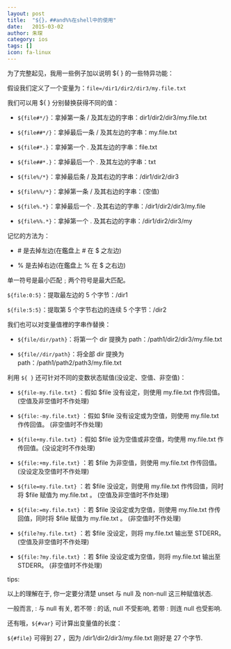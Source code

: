 ```yaml
---
layout: post
title:  "${}，##and%%在shell中的使用"
date:   2015-03-02
author: 朱琛
category: ios
tags: []
icon: fa-linux
---
```


为了完整起见，我用一些例子加以说明 ${ } 的一些特异功能：

假设我们定义了一个变量为：`file=/dir1/dir2/dir3/my.file.txt`

我们可以用 ${ } 分别替换获得不同的值：

* `${file#*/}`：拿掉第一条 / 及其左边的字串：dir1/dir2/dir3/my.file.txt

* `${file##*/}`：拿掉最后一条 / 及其左边的字串：my.file.txt

* `${file#*.}`：拿掉第一个 . 及其左边的字串：file.txt

* `${file##*.}`：拿掉最后一个 . 及其左边的字串：txt

* `${file%/*}`：拿掉最后条 / 及其右边的字串：/dir1/dir2/dir3

* `${file%%/*}`：拿掉第一条 / 及其右边的字串：(空值)

* `${file%.*}`：拿掉最后一个 . 及其右边的字串：/dir1/dir2/dir3/my.file

* `${file%%.*}`：拿掉第一个 . 及其右边的字串：/dir1/dir2/dir3/my

记忆的方法为：

* \# 是去掉左边(在鑑盘上 # 在 $ 之左边)

* \% 是去掉右边(在鑑盘上 % 在 $ 之右边)

单一符号是最小匹配﹔两个符号是最大匹配。

`${file:0:5}`：提取最左边的 5 个字节：/dir1

`${file:5:5}`：提取第 5 个字节右边的连续 5 个字节：/dir2

我们也可以对变量值裡的字串作替换：

* `${file/dir/path}`：将第一个 dir 提换为 path：/path1/dir2/dir3/my.file.txt

* `${file//dir/path}`：将全部 dir 提换为 path：/path1/path2/path3/my.file.txt

利用 `${ }` 还可针对不同的变数状态赋值(没设定、空值、非空值)：

* `${file-my.file.txt}` ：假如 $file 没有设定，则使用 my.file.txt 作传回值。(空值及非空值时不作处理)

* `${file:-my.file.txt}` ：假如 $file 没有设定或为空值，则使用 my.file.txt 作传回值。 (非空值时不作处理)

* `${file+my.file.txt}` ：假如 $file 设为空值或非空值，均使用 my.file.txt 作传回值。(没设定时不作处理)

* `${file:+my.file.txt}` ：若 $file 为非空值，则使用 my.file.txt 作传回值。 (没设定及空值时不作处理)

* `${file=my.file.txt}` ：若 $file 没设定，则使用 my.file.txt 作传回值，同时将 $file 赋值为 my.file.txt 。 (空值及非空值时不作处理)

* `${file:=my.file.txt}` ：若 $file 没设定或为空值，则使用 my.file.txt 作传回值，同时将 $file 赋值为 my.file.txt 。 (非空值时不作处理)

* `${file?my.file.txt}` ：若 $file 没设定，则将 my.file.txt 输出至 STDERR。 (空值及非空值时不作处理)

* `${file:?my.file.txt}` ：若 $file 没设定或为空值，则将 my.file.txt 输出至 STDERR。 (非空值时不作处理)

tips:

以上的理解在于, 你一定要分清楚 unset 与 null 及 non-null 这三种赋值状态.

一般而言, : 与 null 有关, 若不带 : 的话, null 不受影响, 若带 : 则连 null 也受影响.

还有哦，`${#var}` 可计算出变量值的长度：

`${#file}` 可得到 27 ，因为 /dir1/dir2/dir3/my.file.txt 刚好是 27 个字节.

